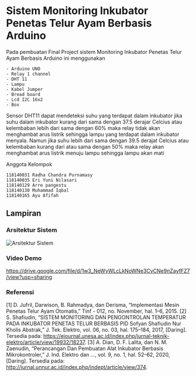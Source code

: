# Sistem Monitoring Inkubator Penetas Telur Ayam Berbasis Arduino

Pada pembuatan Final Project sistem Monitoring Inkubator Penetas Telur Ayam Berbasis Arduino ini menggunakan 
```
- Arduino UNO
- Relay 1 channel
- DHT 11
- Lampu
- Kabel Jumper
- Bread board
- Lcd I2C 16x2 
- Box
```
Sensor DHT11 dapat mendeteksi suhu yang terdapat dalam inkubator jika suhu dalam inkubator kurang dari sama dengan 37.5 derajar Celcius atau kelembaban lebih dari sama dengan 60% maka relay tidak akan menghambat arus listrik sehingga lampu yang terdapat dalam inkubator menyala. Namun jika  suhu lebih dari sama dengan 39.5 derajat Celcius atau kelembaban kurang dari atau sama dengan 50% maka relay akan menghambat arus listrik menuju lampu sehingga lampu akan mati

Anggota Kelompok
```
118140031 Radha Chandra Purnamasy
118140035 Eri Yuni Nilasari
118140129 Arre pangestu
118140130 Muhammad Iqbal
118140165 Ayu Afifah
```

## Lampiran

### Arsitektur Sistem
![Arsitektur Sistem](https://user-images.githubusercontent.com/63690132/148169696-378f6897-a6a1-4e47-805a-648ad7b76e4e.jpeg)

### Video Demo
https://drive.google.com/file/d/1w3_NeWyWLcLkNoWNe3CvCNe9nZayfFZ7/view?usp=sharing

### Referensi
[1]	D. Jufril, Darwison, B. Rahmadya, dan Derisma, “Implementasi Mesin Penetas Telur Ayam Otomatis,” Tinf - 012, no. November, hal. 1–6, 2015.
[2]	S. Shafiudin, “SISTEM MONITORING DAN PENGONTROLAN TEMPERATUR PADA INKUBATOR PENETAS TELUR BERBASIS PID Sofyan Shafiudin Nur Kholis Abstrak,” J. Tek. Elektro, vol. 06, no. 03, hal. 175–184, 2017, [Daring]. Tersedia pada: https://ejournal.unesa.ac.id/index.php/jurnal-teknik-elektro/article/view/19932/18237.
[3]	A. Dian, D. F. Lalita, dan N. M. Zaenudin, “Perancangan Dan Pembuatan Alat Inkubator Berbasis Mikrokontroler,” J. Ind. Elektro dan …, vol. 9, no. 1, hal. 52–62, 2020, [Daring]. Tersedia pada: http://jurnal.unnur.ac.id/index.php/indept/article/view/374.

